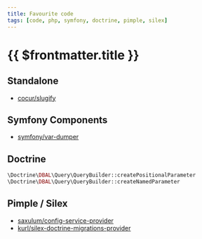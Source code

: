 ```yaml
---
title: Favourite code
tags: [code, php, symfony, doctrine, pimple, silex]
---
```

# {{ $frontmatter.title }}

## Standalone

+ [cocur/slugify](https://packagist.org/packages/cocur/slugify)

## Symfony Components

+ [symfony/var-dumper](https://packagist.org/packages/symfony/var-dumper)

## Doctrine

```php
\Doctrine\DBAL\Query\QueryBuilder::createPositionalParameter
\Doctrine\DBAL\Query\QueryBuilder::createNamedParameter
```

## Pimple / Silex

+ [saxulum/config-service-provider](https://packagist.org/packages/saxulum/config-service-provider)
+ [kurl/silex-doctrine-migrations-provider](https://packagist.org/packages/kurl/silex-doctrine-migrations-provider)

